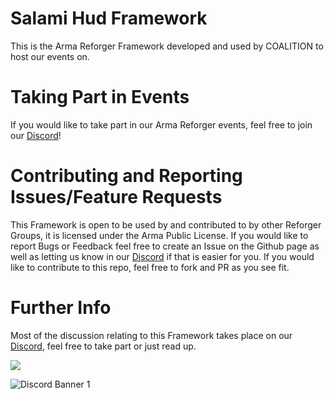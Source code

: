 # Salami Hud Framework
This is the Arma Reforger Framework developed and used by COALITION to host our events on.

# Taking Part in Events
If you would like to take part in our Arma Reforger events, feel free to join our [Discord](https://discord.gg/the-coalition)!

# Contributing and Reporting Issues/Feature Requests
This Framework is open to be used by and contributed to by other Reforger Groups, it is licensed under the Arma Public License.
If you would like to report Bugs or Feedback feel free to create an Issue on the Github page as well as letting us know in our [Discord](https://discord.gg/the-coalition) if that is easier for you.
If you would like to contribute to this repo, feel free to fork and PR as you see fit.

# Further Info
Most of the discussion relating to this Framework takes place on our [Discord](https://discord.gg/the-coalition), feel free to take part or just read up.

<img src="http://coalitiongroup.net/coalition.png">

![Discord Banner 1](https://discordapp.com/api/guilds/237991125523103747/widget.png?style=banner1)
